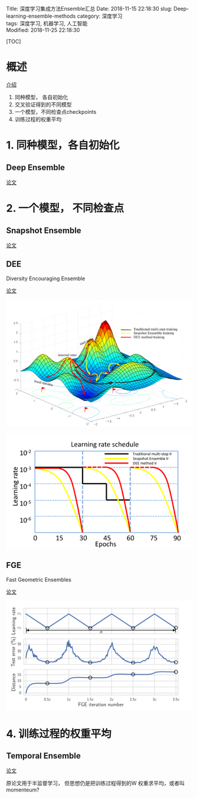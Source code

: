 Title: 深度学习集成方法Ensemble汇总
Date: 2018-11-15 22:18:30
slug: Deep-learning-ensemble-methods
category: 深度学习   
tags: 深度学习, 机器学习, 人工智能  
Modified: 2018-11-25 22:18:30

[TOC]

# 概述

[介绍](http://cs231n.github.io/neural-networks-3/#ensemble)

1. 同种模型， 各自初始化
2. 交叉验证得到的不同模型
3. 一个模型，不同检查点checkpoints
4. 训练过程的权重平均


# 1. 同种模型，各自初始化

## Deep Ensemble

[论文][1]

# 2. 一个模型， 不同检查点

## Snapshot Ensemble

[论文][2]

## DEE

Diversity Encouraging Ensemble

[论文][3]

![Figure.Snapshot and DEE](SnapAndDEE.png)

![Snapshot And DEE Scheduler](snapAndDEE_scheduler.png)

## FGE

Fast Geometric Ensembles

[论文][4]

![Figure.FGE](FGE.png)

# 4. 训练过程的权重平均

## Temporal Ensemble

[论文][5]

原论文用于半监督学习， 但思想仍是把训练过程得到的W 权重求平均，或者叫 momenteum?


[1]: http://arxiv.org/abs/1612.01474    "Lakshminarayanan, Balaji, Alexander Pritzel, and Charles Blundell. 2016. “Simple and Scalable Predictive Uncertainty Estimation Using Deep Ensembles.” (Nips)."
[2]: http://arxiv.org/abs/1704.00109    "Huang, Gao et al. 2017. “Snapshot Ensembles: Train 1, Get M for Free.” : 1–14. "
[3]: https://ieeexplore.ieee.org/stamp/stamp.jsp?tp=&arnumber=8296802    "Hao, Yang, Yuan Chunfeng, Xing Junliang, and Hu Weiming. 2017. “DIVERSITY ENCOURAGING ENSEMBLE OF CONVOLUTIONAL NETWORKS FOR HIGH PERFORMANCE ACTION RECOGNITION.” : 2846–50."
[4]: https://arxiv.org/pdf/1802.10026.pdf    "Garipov, Timur, Pavel Izmailov, Dmitrii Podoprikhin, and M L Oct. 2018. “Loss Surfaces , Mode Connectivity , and Fast Ensembling of DNNs.” (Nips): 1–17."
[5]: http://arxiv.org/abs/1610.02242    "Laine, Samuli, and Timo Aila. 2016. “Temporal Ensembling for Semi-Supervised Learning.” (2015): 1–13."